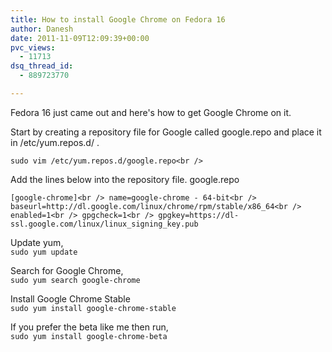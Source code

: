```yaml
---
title: How to install Google Chrome on Fedora 16
author: Danesh
date: 2011-11-09T12:09:39+00:00
pvc_views:
  - 11713
dsq_thread_id:
  - 889723770

---
```

Fedora 16 just came out and here's how to get Google Chrome on it.

Start by creating a repository file for Google called google.repo and place it in /etc/yum.repos.d/ .

`sudo vim /etc/yum.repos.d/google.repo<br />
` 

Add the lines below into the repository file. google.repo

`[google-chrome]<br />
name=google-chrome - 64-bit<br />
baseurl=http://dl.google.com/linux/chrome/rpm/stable/x86_64<br />
enabled=1<br />
gpgcheck=1<br />
gpgkey=https://dl-ssl.google.com/linux/linux_signing_key.pub`

Update yum,  
`sudo yum update`

Search for Google Chrome,  
`sudo yum search google-chrome`

Install Google Chrome Stable  
`sudo yum install google-chrome-stable`

If you prefer the beta like me then run,  
`sudo yum install google-chrome-beta`
